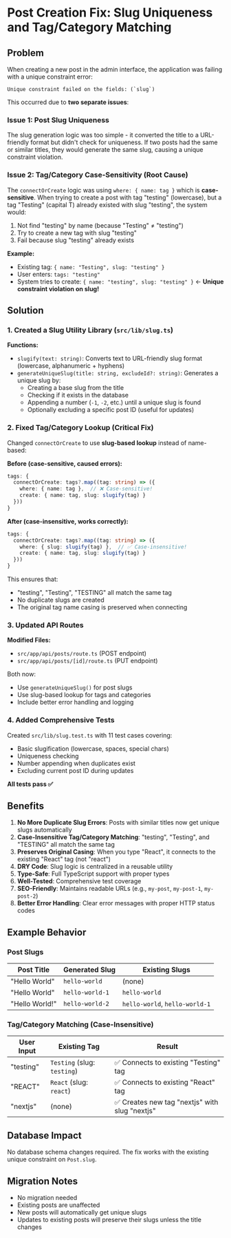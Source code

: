# Post Creation Fix: Slug Uniqueness and Tag/Category Matching

## Problem

When creating a new post in the admin interface, the application was failing with a unique constraint error:

```
Unique constraint failed on the fields: (`slug`)
```

This occurred due to **two separate issues**:

### Issue 1: Post Slug Uniqueness
The slug generation logic was too simple - it converted the title to a URL-friendly format but didn't check for uniqueness. If two posts had the same or similar titles, they would generate the same slug, causing a unique constraint violation.

### Issue 2: Tag/Category Case-Sensitivity (Root Cause)
The `connectOrCreate` logic was using `where: { name: tag }` which is **case-sensitive**. When trying to create a post with tag "testing" (lowercase), but a tag "Testing" (capital T) already existed with slug "testing", the system would:
1. Not find "testing" by name (because "Testing" ≠ "testing")
2. Try to create a new tag with slug "testing"
3. Fail because slug "testing" already exists

**Example:**
- Existing tag: `{ name: "Testing", slug: "testing" }`
- User enters: `tags: "testing"`
- System tries to create: `{ name: "testing", slug: "testing" }` ← **Unique constraint violation on slug!**

## Solution

### 1. Created a Slug Utility Library (`src/lib/slug.ts`)

**Functions:**
- `slugify(text: string)`: Converts text to URL-friendly slug format (lowercase, alphanumeric + hyphens)
- `generateUniqueSlug(title: string, excludeId?: string)`: Generates a unique slug by:
  - Creating a base slug from the title
  - Checking if it exists in the database
  - Appending a number (`-1`, `-2`, etc.) until a unique slug is found
  - Optionally excluding a specific post ID (useful for updates)

### 2. Fixed Tag/Category Lookup (Critical Fix)

Changed `connectOrCreate` to use **slug-based lookup** instead of name-based:

**Before (case-sensitive, caused errors):**
```typescript
tags: {
  connectOrCreate: tags?.map((tag: string) => ({
    where: { name: tag },  // ❌ Case-sensitive!
    create: { name: tag, slug: slugify(tag) }
  }))
}
```

**After (case-insensitive, works correctly):**
```typescript
tags: {
  connectOrCreate: tags?.map((tag: string) => ({
    where: { slug: slugify(tag) },  // ✅ Case-insensitive!
    create: { name: tag, slug: slugify(tag) }
  }))
}
```

This ensures that:
- "testing", "Testing", "TESTING" all match the same tag
- No duplicate slugs are created
- The original tag name casing is preserved when connecting

### 3. Updated API Routes

**Modified Files:**
- `src/app/api/posts/route.ts` (POST endpoint)
- `src/app/api/posts/[id]/route.ts` (PUT endpoint)

Both now:
- Use `generateUniqueSlug()` for post slugs
- Use slug-based lookup for tags and categories
- Include better error handling and logging

### 4. Added Comprehensive Tests

Created `src/lib/slug.test.ts` with 11 test cases covering:
- Basic slugification (lowercase, spaces, special chars)
- Uniqueness checking
- Number appending when duplicates exist
- Excluding current post ID during updates

**All tests pass ✅**

## Benefits

1. **No More Duplicate Slug Errors**: Posts with similar titles now get unique slugs automatically
2. **Case-Insensitive Tag/Category Matching**: "testing", "Testing", and "TESTING" all match the same tag
3. **Preserves Original Casing**: When you type "React", it connects to the existing "React" tag (not "react")
4. **DRY Code**: Slug logic is centralized in a reusable utility
5. **Type-Safe**: Full TypeScript support with proper types
6. **Well-Tested**: Comprehensive test coverage
7. **SEO-Friendly**: Maintains readable URLs (e.g., `my-post`, `my-post-1`, `my-post-2`)
8. **Better Error Handling**: Clear error messages with proper HTTP status codes

## Example Behavior

### Post Slugs
| Post Title      | Generated Slug | Existing Slugs        |
|----------------|----------------|-----------------------|
| "Hello World"  | `hello-world`  | (none)               |
| "Hello World"  | `hello-world-1`| `hello-world`        |
| "Hello World!" | `hello-world-2`| `hello-world`, `hello-world-1` |

### Tag/Category Matching (Case-Insensitive)
| User Input | Existing Tag | Result |
|-----------|--------------|--------|
| "testing" | `Testing` (slug: `testing`) | ✅ Connects to existing "Testing" tag |
| "REACT"   | `React` (slug: `react`) | ✅ Connects to existing "React" tag |
| "nextjs"  | (none) | ✅ Creates new tag "nextjs" with slug "nextjs" |

## Database Impact

No database schema changes required. The fix works with the existing unique constraint on `Post.slug`.

## Migration Notes

- No migration needed
- Existing posts are unaffected
- New posts will automatically get unique slugs
- Updates to existing posts will preserve their slugs unless the title changes
